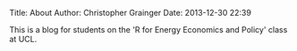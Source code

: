 Title: About
Author: Christopher Grainger
Date: 2013-12-30 22:39

This is a blog for students on the 'R for Energy Economics and Policy' class at UCL.